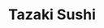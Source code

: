 ---
layout: place
title: "Tazaki Sushi"
permalink: /california/san-francisco/tazaki-sushi.html
stateAbbr: CA
stateName: California
cityName: San Francisco
seo:
  name: "Tazaki Sushi"
  type: Restaurant
  links: http://tazakisushisf.com/
description: "Casual, family-owned Japanese restaurant serving sushi, noodles & cooked fare amid typical decor. Looking for sushi in San Francisco, California? Check out T..."
place_id: ChIJfwCq65uHhYARmkkict06u5s
photos:
  - name: >-
      places/ChIJfwCq65uHhYARmkkict06u5s/photos/AeeoHcL3TOsTn1iNBN7de_1Z6nBCJ85ZXvVz5SAoJle232ETnR8rouUlDI0wmqr2dmZ-xEs0QnOolS9_suKhAv2Fepdro7Kg5VomFShUIIZA_YvtbtyABHq_1FzsvNTSStzqlaZmJiXd4H9VobGePAI9QgOVDXwmteHRO1vJovcipoMH1Iiz2KXy-hPQLpPwYch-veU5zc1wOMkUVubEccNqmcJ9Ma9bojKGk7TgZOjq855zKZObn4zPBSNOafXSUmwBOFxJ66NZjpiIeSjpML0D8VfqR9Cz2ej6euSRLeKPaocQwiwKfoZaHUKtrEB_aL4hXi3HxM9dlNZ6MhrdnpGnIHvh2TfoveIEEKCcgMHwlKftqaUS3rNd1cXxex4zpB2jpUghzmp8rrO7kJuZx-RVnMij0Q6ZmXZnUWRDaSXhnHpXTA
    widthPx: 4800
    heightPx: 2700
    authorAttributions:
      - displayName: Fiamma Giger
        uri: https://maps.google.com/maps/contrib/102446310617257339873
        photoUri: >-
          https://lh3.googleusercontent.com/a-/ALV-UjV3Gx0cdVn1HYGU6X_ikXNOhRcWbZ231iGmv9-lwZguSQgYrfAg=s100-p-k-no-mo
    flagContentUri: >-
      https://www.google.com/local/imagery/report/?cb_client=maps_api_places.places_api&image_key=!1e10!2sCIHM0ogKEICAgICE7OzKIA&hl=en-US
    googleMapsUri: >-
      https://www.google.com/maps/place//data=!3m4!1e2!3m2!1sCIHM0ogKEICAgICE7OzKIA!2e10!4m2!3m1!1s0x8085879bebaa007f:0x9bbb3add7222499a
  - name: >-
      places/ChIJfwCq65uHhYARmkkict06u5s/photos/AeeoHcK8gmyNP0_hTXn-QrzwSZzMt_TUc0CH15s-RkdMjRPUJBbfwoUrPtPu0SwKHJkI0ihtqzSJ_g0LByRx8SV9uxqJntRPhXr9O8wIqhsYdmtw6gXgGYrhhJzaOMkCa1hMvXbbQEDCHI78UQ2yygQSpAt8bgGnR6qZsggiRrBhQQYxe_q91Hb9xWO72ywqaGD96y960TLbZBETJO-6IEvadZNmHYFd7WQGWvcjEASf3m6Eqllk2eEKVBtZ_0KGmuyD9NZb2SL-htM-3cQu7faUhD2FlyURGAjDapWYlT8xaXJvkKxO1Yj5TDbtnvF_DbUa2R19pftt9bKWHI8rfYNiIaV-FbIdzfmvOwigbmJBwFD9qfB6ck3sW90Z30jbuPj0wMXczHOS8EJTLm8zKScVZlxup3OZiwbkT4NTsKWK2nd_SA
    widthPx: 4032
    heightPx: 3024
    authorAttributions:
      - displayName: Jonathan Lee
        uri: https://maps.google.com/maps/contrib/110964782853360863265
        photoUri: >-
          https://lh3.googleusercontent.com/a-/ALV-UjUSC-svz6kLM_oVZrvH2MhPy89jTMlTG2WWwstJvQG7x3fbcwogHw=s100-p-k-no-mo
    flagContentUri: >-
      https://www.google.com/local/imagery/report/?cb_client=maps_api_places.places_api&image_key=!1e10!2sCIHM0ogKEICAgIC4kqz8Og&hl=en-US
    googleMapsUri: >-
      https://www.google.com/maps/place//data=!3m4!1e2!3m2!1sCIHM0ogKEICAgIC4kqz8Og!2e10!4m2!3m1!1s0x8085879bebaa007f:0x9bbb3add7222499a
  - name: >-
      places/ChIJfwCq65uHhYARmkkict06u5s/photos/AeeoHcLyjdvyBx2ZbPaHf68BgD2ey6mBlyOPeDp__w69dpvqkQINd1iJwJZMAaGmLc7iLRdZsnMVaOfkWMQk_aRYSqFRdy-GFTqahDUMMVV55s-4Or1Hv_lqrzSN_cM68uQb3hSuB0Ht94_OtZkdDS06PS65F900P9FgXl7m03IJ5Dvkem3XreUofjI5tZlSu-cQmisI1JywTbmjg33AaqFQD5J24D6gcdBXiMaCPsQ8D8lCPxXisSRMeL3IqfBTn_PFNe7QNH6JyrIDbUOE3OyE7m21O7XnhEp56Xvu-8d9hR0ERMrYedCSiagUYXE47IO23IXJK5N1ltdsoTYvnfzQQV-pThLIncRVbjrXqIoWQNE8FlmI9MgNg0ULJ_TYsQSrBHmC5CUZ6McIb7esKi1ISIh5mRt5nNnUl6GXbIf7lrf16Muz
    widthPx: 4080
    heightPx: 3072
    authorAttributions:
      - displayName: Sharon W
        uri: https://maps.google.com/maps/contrib/110599579175424945370
        photoUri: >-
          https://lh3.googleusercontent.com/a-/ALV-UjVVlUdsbY3gBdQVsJpcOIN1oPZNvCXI1mYimlTFIsSaxjf2MkcD=s100-p-k-no-mo
    flagContentUri: >-
      https://www.google.com/local/imagery/report/?cb_client=maps_api_places.places_api&image_key=!1e10!2sCIHM0ogKEICAgIDjgMTIjQE&hl=en-US
    googleMapsUri: >-
      https://www.google.com/maps/place//data=!3m4!1e2!3m2!1sCIHM0ogKEICAgIDjgMTIjQE!2e10!4m2!3m1!1s0x8085879bebaa007f:0x9bbb3add7222499a
  - name: >-
      places/ChIJfwCq65uHhYARmkkict06u5s/photos/AeeoHcJ8gEzruUXAKDDdovPInEOchGPVXsN9PEGYiHsK5gu-XcgQmRBHESclRaBFM1-XBbYutVpNO9psDpVL9i9LfFWGJCxiENu0CRNYhh_29DCp3PO5XqwGnnb2EW0mUPhG2aamBE1vt1NlWp9zVX9CqpVSS48IBPYE8rqPbi1poxUSgw60wSCgbA6uN3kWBxC92TZ3r7Kn2kjAP-riLM6tbli7ICBX97kEI-Yh2UmY1oqymegnfn-ZWO7XJ8KfTqytFMiNDUhfIIqflXS_R5ST_1zHNmUfK1IiXA5eAoGdC9YXBCARfbzljarny6inPxqsMKUbw-Jcac0ZMm7jeFQfaiG59_YtLp1fT7lKMhfNsAGkWfhqMmGJfuxt4rM8-WuHe8tgsU-fnr68SC7MAyzzxlIw0A2DfPjewL68sXRtP4fGgw
    widthPx: 2252
    heightPx: 4000
    authorAttributions:
      - displayName: Crystal Lu
        uri: https://maps.google.com/maps/contrib/116278368331340409616
        photoUri: >-
          https://lh3.googleusercontent.com/a-/ALV-UjXpkxlJLhhgyKYOmXTjW1qv0r5wGgbI5e6mJ9tGyDfO6F4Tn2ezsg=s100-p-k-no-mo
    flagContentUri: >-
      https://www.google.com/local/imagery/report/?cb_client=maps_api_places.places_api&image_key=!1e10!2sCIHM0ogKEICAgICbgu7CNg&hl=en-US
    googleMapsUri: >-
      https://www.google.com/maps/place//data=!3m4!1e2!3m2!1sCIHM0ogKEICAgICbgu7CNg!2e10!4m2!3m1!1s0x8085879bebaa007f:0x9bbb3add7222499a
  - name: >-
      places/ChIJfwCq65uHhYARmkkict06u5s/photos/AeeoHcJQ6QunhWBQxFW4MU9vj5VFydGOTYmaNIMyIHDe8MOwGvpBj7TJu_Sre0QVnm6e1SC6qnwX0NB6LuSZY4x0auzn6xWIbxzopDzS3TMVxi-TRO00gUdaTHpgpy9OietEOOorXZmphMMUf4N7DpbmsP9HCyVCxfWMF3GX11EbGFf7us73IRSEanAugNaLDcI2a0xAHVY36SBrM0eYuXUytku-yF48AIbVQQiUNJvxRuZ_9BsKS_559GZEFedVv6Qz6t9qCCvGGEnrI5Grts4Yfz1onv_f5YCp31MukLTR2MsHPQpSg9DOAX0XIQ5eKSm7H4CSrG-1bHEmQOhA3hHZ88lrQSGRqAuzsdJKbBByA6_vsBgLadw3rod_gd-CHQJMAwb_URJtRwPaCamoDVoXsdsSL-KG3tXQYLK4XHRLAVmKxWHS
    widthPx: 4032
    heightPx: 3024
    authorAttributions:
      - displayName: Matt B
        uri: https://maps.google.com/maps/contrib/104641095422852249098
        photoUri: >-
          https://lh3.googleusercontent.com/a-/ALV-UjWk8qO_qslrJAsU8AckTpNvL7ovyWJ4Xz7cMzI6Oabnbet38tAQSw=s100-p-k-no-mo
    flagContentUri: >-
      https://www.google.com/local/imagery/report/?cb_client=maps_api_places.places_api&image_key=!1e10!2sCIHM0ogKEICAgIChqPbb0wE&hl=en-US
    googleMapsUri: >-
      https://www.google.com/maps/place//data=!3m4!1e2!3m2!1sCIHM0ogKEICAgIChqPbb0wE!2e10!4m2!3m1!1s0x8085879bebaa007f:0x9bbb3add7222499a
  - name: >-
      places/ChIJfwCq65uHhYARmkkict06u5s/photos/AeeoHcIB4n3DBmPHOoHNR-ISfKk2AqVQgS_1mLBBV7gxypgi-nypYTLjduPRco-X6MRXQInaxfr2prWd0uEZj-PPL9uMqtJbxKd-sKog1aEZEj020MnqImJzZsjUK9fLO6V9ZFpdYDw_vO1Xk86MCNgAvOSfO-fHtg7-IEQ8QY6LSx1CQfNwKHS7KX5tiW40FxZB6vvvTYMcN_WtHVa0ulBX3WFekeTk_djMzFQjSXAFLlsYhUfqfapi4Kqsbip7sZkSaQ-Rl9BNTVbMSC5PVIQ7oNIp_VjvA2mn9KU1y3IB5kHTbd5LPiPFfPdl4zvPz02EIIOPH-dYrb-aYN6_fugCyZcMh3w9_GZqFnxmO979UmvUT5D7Ox8nqyeYPZHMJUhlpY5JyTg-4_IztzmDnkG1kvQ-skCbVAonyjEszNE8-gA
    widthPx: 4800
    heightPx: 3600
    authorAttributions:
      - displayName: Eric Mar
        uri: https://maps.google.com/maps/contrib/112106597735999520984
        photoUri: >-
          https://lh3.googleusercontent.com/a-/ALV-UjVZ3Svlb9k0sV8wPhfAcLftGUMcrf_bmoHhwLgOxxLa81RU0JiZ7Q=s100-p-k-no-mo
    flagContentUri: >-
      https://www.google.com/local/imagery/report/?cb_client=maps_api_places.places_api&image_key=!1e10!2sCIHM0ogKEICAgICrg_CvRA&hl=en-US
    googleMapsUri: >-
      https://www.google.com/maps/place//data=!3m4!1e2!3m2!1sCIHM0ogKEICAgICrg_CvRA!2e10!4m2!3m1!1s0x8085879bebaa007f:0x9bbb3add7222499a
  - name: >-
      places/ChIJfwCq65uHhYARmkkict06u5s/photos/AeeoHcJqRcgo27uoLCoFQzMsTr94J7VuRfFK3NkKOgI5Z2LA7E5Yr9g0RL1weOqFK64vAKd2mR9AkFmy_f8sGF-NVaxKEPoRLLSIHiXZMuIxowXVr_5bS3kb4naZnY5gfT5CoOGH1t-VrvHWVcsMZUiJjkKAI85hce0-Z4q7D6RNewd5-FVr5J1zFqclHaRNKnKoAOcesnZ5fDLCcGrq9DfyP-65b4jeyqbtnlyjwkzIeKaGDti7U5dIHmsic3QV-VR7NvGe6oVsGSdDKLgRNsDgywnaLT64DEc2oIpmqBJc6w1l2eRq1PTr980Vg4EnzMgrr312bTC3xx_ByHWARTijt34rFrcGFc6Rl7rBUUT6K9RDkZIXfA6Ct_8ajivJUNgUM9hD_qr6NDMScZROyZZRCdLNQQ3uPxab6FFwrXbdm055CkE
    widthPx: 4080
    heightPx: 3072
    authorAttributions:
      - displayName: John L (DefaultUser)
        uri: https://maps.google.com/maps/contrib/104032721358252441603
        photoUri: >-
          https://lh3.googleusercontent.com/a/ACg8ocJQJ7pSbX6ilKi9f5Lc11Gi53UNcydQFG3bAmOMop_bSthx_g=s100-p-k-no-mo
    flagContentUri: >-
      https://www.google.com/local/imagery/report/?cb_client=maps_api_places.places_api&image_key=!1e10!2sCIHM0ogKEICAgICWk4m64wE&hl=en-US
    googleMapsUri: >-
      https://www.google.com/maps/place//data=!3m4!1e2!3m2!1sCIHM0ogKEICAgICWk4m64wE!2e10!4m2!3m1!1s0x8085879bebaa007f:0x9bbb3add7222499a
  - name: >-
      places/ChIJfwCq65uHhYARmkkict06u5s/photos/AeeoHcJ8bC2zGg8Kn2pgdJFeptYiuv8j6qmZxuYIfjHavbkfEvsq_Deg2MGAJYRQaM_xzaLkIoa0jBOc_9-y9b_1gwEiI9l21Hc7dFSY2O64Pv9W2M188z4V2KhUb1fTN7fMcWPl94bxv658QYxSmvBTlNL4vOzj-ljYEygMxRqkpx0JwJ7NQdiYsU3IjqxE9XG4rQn-bHEwSJ_lxY90nfAxz5k853adNd6MHNS5Z7oBZQYcfqsfvrXw7eJsxgNtcC_ulRavyvEQQ_4tcepQfPgtYBzhSW4q-H4fFmeWrYwc7hmHX-QrTSuSfr8XJwuYaa5Z2BUBWY0ppsK3d7r1Fi7fkvhgFoW6UM2iUUUC2lTvZZgRcYzYNllAmuGQhFvB3bFw3SrqgVxACalTtgTO4GKw7QEw0f8p5pYrmJ9-C0m2LRo51cPB
    widthPx: 4000
    heightPx: 3000
    authorAttributions:
      - displayName: Lilla Collins
        uri: https://maps.google.com/maps/contrib/115337899624778019139
        photoUri: >-
          https://lh3.googleusercontent.com/a-/ALV-UjXtWiPFejuCKGO7SEwU6Jfu6GpzQ8pUaFeFUeSMu5nl032tLtIwFA=s100-p-k-no-mo
    flagContentUri: >-
      https://www.google.com/local/imagery/report/?cb_client=maps_api_places.places_api&image_key=!1e10!2sCIHM0ogKEICAgIDZwKL0hwE&hl=en-US
    googleMapsUri: >-
      https://www.google.com/maps/place//data=!3m4!1e2!3m2!1sCIHM0ogKEICAgIDZwKL0hwE!2e10!4m2!3m1!1s0x8085879bebaa007f:0x9bbb3add7222499a
  - name: >-
      places/ChIJfwCq65uHhYARmkkict06u5s/photos/AeeoHcLW1LxsNdzR1gqKL5d3niagpRaSyoQ75gB28r55CPpvIoCPa6sFOB2rVDMm5iJUbIkb3wG8UygPQeVeheuaSZXwmLg9cqSaLoxoVkz_JTXj3TTFs03d_q3_LFxYF8IdnZhEHPw1RPQ97m_3F_b2_SxaMnHun8_7SdRmTVLrQd30wCkR4bm9JFCFerc6sLpccJMBcZRdC5-kk2u-e7Nsrtmm2bvHf26hGiaY1zqKa-6kauJ_ouhHY3OtdfHDvovgeUnR11zu3VtMJfMnAoKrvdxZt0o74TDh2vWlmteKuWawQdEPsKF9b50uRGT-LFgXU0C7KUqU9wqtN_N6ZFk3CPTGrAX52gsx0LT-MiNlxZyQq4Qdxc62BuAMOV5lAmntYjVnwArsZugihnFFGNawXBG9jWZhdUr_QAzrZ3L1o-gCZho
    widthPx: 2252
    heightPx: 4000
    authorAttributions:
      - displayName: Crystal Lu
        uri: https://maps.google.com/maps/contrib/116278368331340409616
        photoUri: >-
          https://lh3.googleusercontent.com/a-/ALV-UjXpkxlJLhhgyKYOmXTjW1qv0r5wGgbI5e6mJ9tGyDfO6F4Tn2ezsg=s100-p-k-no-mo
    flagContentUri: >-
      https://www.google.com/local/imagery/report/?cb_client=maps_api_places.places_api&image_key=!1e10!2sCIHM0ogKEICAgICbgu6K6QE&hl=en-US
    googleMapsUri: >-
      https://www.google.com/maps/place//data=!3m4!1e2!3m2!1sCIHM0ogKEICAgICbgu6K6QE!2e10!4m2!3m1!1s0x8085879bebaa007f:0x9bbb3add7222499a
  - name: >-
      places/ChIJfwCq65uHhYARmkkict06u5s/photos/AeeoHcLoXqJ7d3irYCEkqCOEWfw2tdAyxuD_a2IFUvLLytuTSwiU-crf5EN6nLGeCxfIFrg2opbwB8DlSS36nU6KpOxhJ9_ol3UVJfE6Q-ocmI9Zmj7Yq5uORRjiQRiMnlY0aZK-bp_Bxfma3BppAQ2D3f7CXTV-h_CsG11T5yZFO3vM4_yCxTrz-rWQtuPs6xSAN3-DEmbJlG01RVF5QKr_2tsT7ij4RNUpKpWRT4RYuy05oeOBmvEOhEnEmXa4ekMIW3KpSlJMz-a84vuTkVoXdBFxGHvXw2Ewv388SmjbPB5EdtWkYv482J802oJiRHaNbstFWCcFNqHSHoyUhyQNgbdlMVKDYzAyphUS0Xmgd-g-9wlx4ozC700g9KDm8JkE7YSQ6GPv_RkIGgGGFTQp8QhHHblSoYobtfmB0b7eMvlXnrGQ
    widthPx: 3024
    heightPx: 4032
    authorAttributions:
      - displayName: Dyanna Volek
        uri: https://maps.google.com/maps/contrib/113694972511894128007
        photoUri: >-
          https://lh3.googleusercontent.com/a-/ALV-UjXrGzHTTuAVWEVN5k2Js1Q8mAFF1bCW1EaVesoFhkN5yCjEwc64=s100-p-k-no-mo
    flagContentUri: >-
      https://www.google.com/local/imagery/report/?cb_client=maps_api_places.places_api&image_key=!1e10!2sCIHM0ogKEICAgID6uYHXkwE&hl=en-US
    googleMapsUri: >-
      https://www.google.com/maps/place//data=!3m4!1e2!3m2!1sCIHM0ogKEICAgID6uYHXkwE!2e10!4m2!3m1!1s0x8085879bebaa007f:0x9bbb3add7222499a
address: 3420 Judah St, San Francisco, CA 94122, USA
street: 3420 Judah St
city: San Francisco
state: CA
zip: '94122'
country: USA
neighborhood: Outer Sunset
latitude: '37.760872'
longitude: '-122.498906'
accessibility_options:
  wheelchairAccessibleParking: false
  wheelchairAccessibleEntrance: true
  wheelchairAccessibleRestroom: true
  wheelchairAccessibleSeating: true
business_status: OPERATIONAL
name: Tazaki Sushi
google_maps_links:
  directionsUri: >-
    https://www.google.com/maps/dir//''/data=!4m7!4m6!1m1!4e2!1m2!1m1!1s0x8085879bebaa007f:0x9bbb3add7222499a!3e0
  placeUri: https://maps.google.com/?cid=11221627619300755866
  writeAReviewUri: >-
    https://www.google.com/maps/place//data=!4m3!3m2!1s0x8085879bebaa007f:0x9bbb3add7222499a!12e1
  reviewsUri: >-
    https://www.google.com/maps/place//data=!4m4!3m3!1s0x8085879bebaa007f:0x9bbb3add7222499a!9m1!1b1
  photosUri: >-
    https://www.google.com/maps/place//data=!4m3!3m2!1s0x8085879bebaa007f:0x9bbb3add7222499a!10e5
primary_type: Sushi Restaurant
opening_hours:
  regular: null
  current: null
secondary_opening_hours:
  regular:
    weekdayDescriptions: null
    type: null
  current:
    weekdayDescriptions: null
    type: null
phone: (415) 566-6860
price_level: PRICE_LEVEL_MODERATE
price_range: $20 &ndash; $30
rating: '4.4'
rating_count: 311
website: http://tazakisushisf.com/
reviews:
  - name: >-
      places/ChIJfwCq65uHhYARmkkict06u5s/reviews/ChdDSUhNMG9nS0VJQ0FnSURwOGJqS3B3RRAB
    relativePublishTimeDescription: a year ago
    rating: 5
    text:
      text: >-
        I stopped here for dinner with a friend and had some ridiculously
        delicious sushi. The fish was wonderful and the texture of the sushi was
        perfect.

        The restaurant itself is family-run with attentive staff, and we never
        felt out of place or ignored. Everyone was super friendly and kind, and
        it seemed like a popular neighborhood spot as they often ran out of
        seats! There was even a cute little room in the back for large parties
        that looked like its own house with the decor.

        Overall I definitely recommend stopping by- I’m sad to just visit and
        wish I had a spot like this in my hometown!
      languageCode: en
    originalText:
      text: >-
        I stopped here for dinner with a friend and had some ridiculously
        delicious sushi. The fish was wonderful and the texture of the sushi was
        perfect.

        The restaurant itself is family-run with attentive staff, and we never
        felt out of place or ignored. Everyone was super friendly and kind, and
        it seemed like a popular neighborhood spot as they often ran out of
        seats! There was even a cute little room in the back for large parties
        that looked like its own house with the decor.

        Overall I definitely recommend stopping by- I’m sad to just visit and
        wish I had a spot like this in my hometown!
      languageCode: en
    authorAttribution:
      displayName: Kyra Segraves
      uri: https://www.google.com/maps/contrib/112167743752562829398/reviews
      photoUri: >-
        https://lh3.googleusercontent.com/a/ACg8ocInBbW29OwVMYrOEvLD15vIM1iEP60s27P2hw546cKsqskv3Q=s128-c0x00000000-cc-rp-mo-ba4
    publishTime: '2023-08-24T04:00:04.108003Z'
    flagContentUri: >-
      https://www.google.com/local/review/rap/report?postId=ChdDSUhNMG9nS0VJQ0FnSURwOGJqS3B3RRAB&d=17924085&t=1
    googleMapsUri: >-
      https://www.google.com/maps/reviews/data=!4m6!14m5!1m4!2m3!1sChdDSUhNMG9nS0VJQ0FnSURwOGJqS3B3RRAB!2m1!1s0x8085879bebaa007f:0x9bbb3add7222499a
  - name: >-
      places/ChIJfwCq65uHhYARmkkict06u5s/reviews/ChdDSUhNMG9nS0VJQ0FnSUQ2dVlIWG93RRAB
    relativePublishTimeDescription: 3 years ago
    rating: 5
    text:
      text: >-
        My favorite sushi restaurant in the Outer Sunset!!! It’s the only
        restaurant I’ve found in the City that puts scallops in their 49er Roll.
        It’s so buttery and fresh - my favorite roll! We’ve also enjoyed the
        Eclipse (quail egg is heaven), Uni, salmon sashimi, Cal Roll and Crazy
        Rolls. Tazaki is the sushi chef and shops for fresh fish Daily. The
        service is always quick and friendly. Highly recommend!
      languageCode: en
    originalText:
      text: >-
        My favorite sushi restaurant in the Outer Sunset!!! It’s the only
        restaurant I’ve found in the City that puts scallops in their 49er Roll.
        It’s so buttery and fresh - my favorite roll! We’ve also enjoyed the
        Eclipse (quail egg is heaven), Uni, salmon sashimi, Cal Roll and Crazy
        Rolls. Tazaki is the sushi chef and shops for fresh fish Daily. The
        service is always quick and friendly. Highly recommend!
      languageCode: en
    authorAttribution:
      displayName: Dyanna Volek
      uri: https://www.google.com/maps/contrib/113694972511894128007/reviews
      photoUri: >-
        https://lh3.googleusercontent.com/a-/ALV-UjXrGzHTTuAVWEVN5k2Js1Q8mAFF1bCW1EaVesoFhkN5yCjEwc64=s128-c0x00000000-cc-rp-mo-ba6
    publishTime: '2021-10-04T22:12:24.239709Z'
    flagContentUri: >-
      https://www.google.com/local/review/rap/report?postId=ChdDSUhNMG9nS0VJQ0FnSUQ2dVlIWG93RRAB&d=17924085&t=1
    googleMapsUri: >-
      https://www.google.com/maps/reviews/data=!4m6!14m5!1m4!2m3!1sChdDSUhNMG9nS0VJQ0FnSUQ2dVlIWG93RRAB!2m1!1s0x8085879bebaa007f:0x9bbb3add7222499a
  - name: >-
      places/ChIJfwCq65uHhYARmkkict06u5s/reviews/ChdDSUhNMG9nS0VJQ0FnSUQ5eHNlS3NRRRAB
    relativePublishTimeDescription: a year ago
    rating: 5
    text:
      text: >-
        Excellent and bountiful sashimi. Diverse menu. Attentive staff. We went
        around 6 on a Friday and were seated though it got crowded when we
        left.  Good food! Easy transportation by Judah St Muni tram
      languageCode: en
    originalText:
      text: >-
        Excellent and bountiful sashimi. Diverse menu. Attentive staff. We went
        around 6 on a Friday and were seated though it got crowded when we
        left.  Good food! Easy transportation by Judah St Muni tram
      languageCode: en
    authorAttribution:
      displayName: Seth Dunn
      uri: https://www.google.com/maps/contrib/105493290806742320932/reviews
      photoUri: >-
        https://lh3.googleusercontent.com/a-/ALV-UjV8duaeAaFxks2G-GPP8Th72JJqd7Sc77DE94lCV60-PMExPN3ZMw=s128-c0x00000000-cc-rp-mo-ba3
    publishTime: '2024-03-16T04:32:25.332278Z'
    flagContentUri: >-
      https://www.google.com/local/review/rap/report?postId=ChdDSUhNMG9nS0VJQ0FnSUQ5eHNlS3NRRRAB&d=17924085&t=1
    googleMapsUri: >-
      https://www.google.com/maps/reviews/data=!4m6!14m5!1m4!2m3!1sChdDSUhNMG9nS0VJQ0FnSUQ5eHNlS3NRRRAB!2m1!1s0x8085879bebaa007f:0x9bbb3add7222499a
  - name: >-
      places/ChIJfwCq65uHhYARmkkict06u5s/reviews/ChZDSUhNMG9nS0VJQ0FnSUR4aFpmNVlnEAE
    relativePublishTimeDescription: a year ago
    rating: 4
    text:
      text: >-
        Tazaki Suishi is a hidden gem that has become the talk of the town among
        food enthusiasts seeking an authentic Japanese culinary experience.
        Nestled in a charming corner of the outer sunset, this restaurant
        seamlessly blends tradition with innovation, delivering a gastronomic
        adventure that leaves a lasting impression.


        As you step into Tazaki Suishi, you are immediately greeted by a warm
        and inviting atmosphere. The elegant decor, adorned with subtle Japanese
        motifs, sets the stage for an enchanting dining experience. The intimate
        seating arrangement ensures a cozy ambiance, perfect for both romantic
        dinners and intimate gatherings of friends.


        The menu at Tazaki Suishi is a testament to the chef's dedication to the
        art of sushi-making. From classic nigiri and sashimi to imaginative
        specialty rolls, each dish is a masterpiece of flavors and textures. The
        sushi chefs showcase their expertise with precision and creativity,
        resulting in culinary delights that tantalize the taste buds.


        One standout dish is the Tazaki Special Roll—a stunning combination of
        fresh tuna, creamy avocado, and a hint of tangy yuzu sauce. The
        explosion of flavors and the meticulous presentation make it a true
        showstopper. For those seeking a taste of Japan's ocean bounty, the
        sashimi platter is a must-try, featuring an assortment of
        melt-in-your-mouth delicacies.


        At Tazaki Suishi, the attention to detail extends beyond the culinary
        creations. The attentive and knowledgeable staff elevate the dining
        experience with their warm hospitality. They are more than happy to
        provide recommendations, explain the nuances of each dish, and ensure
        that every guest feels welcomed and well taken care of.


        The commitment to quality and freshness is evident in every ingredient
        used at Tazaki Suishi. The seafood is sourced from reputable suppliers,
        guaranteeing the highest standards of taste and sustainability. The menu
        also caters to various dietary preferences, offering vegetarian and
        gluten-free options without compromising on flavor or creativity.


        The only downside to this culinary haven is its popularity, which can
        result in longer wait times during peak hours. However, the attentive
        staff and the restaurant's cozy ambiance make the wait worthwhile, as
        you can soak in the anticipation of the culinary journey to come.


        In conclusion, Tazaki Suishi is a treasure trove for those seeking an
        authentic and unforgettable Japanese dining experience. From the
        artfully prepared sushi to the impeccable service, every aspect of the
        restaurant reflects a commitment to excellence. Prepare to embark on a
        culinary adventure that will transport you to the heart of Japan, where
        flavors and traditions intertwine in perfect harmony. Tazaki Suishi is a
        true gem that should be on every food lover's bucket list.
      languageCode: en
    originalText:
      text: >-
        Tazaki Suishi is a hidden gem that has become the talk of the town among
        food enthusiasts seeking an authentic Japanese culinary experience.
        Nestled in a charming corner of the outer sunset, this restaurant
        seamlessly blends tradition with innovation, delivering a gastronomic
        adventure that leaves a lasting impression.


        As you step into Tazaki Suishi, you are immediately greeted by a warm
        and inviting atmosphere. The elegant decor, adorned with subtle Japanese
        motifs, sets the stage for an enchanting dining experience. The intimate
        seating arrangement ensures a cozy ambiance, perfect for both romantic
        dinners and intimate gatherings of friends.


        The menu at Tazaki Suishi is a testament to the chef's dedication to the
        art of sushi-making. From classic nigiri and sashimi to imaginative
        specialty rolls, each dish is a masterpiece of flavors and textures. The
        sushi chefs showcase their expertise with precision and creativity,
        resulting in culinary delights that tantalize the taste buds.


        One standout dish is the Tazaki Special Roll—a stunning combination of
        fresh tuna, creamy avocado, and a hint of tangy yuzu sauce. The
        explosion of flavors and the meticulous presentation make it a true
        showstopper. For those seeking a taste of Japan's ocean bounty, the
        sashimi platter is a must-try, featuring an assortment of
        melt-in-your-mouth delicacies.


        At Tazaki Suishi, the attention to detail extends beyond the culinary
        creations. The attentive and knowledgeable staff elevate the dining
        experience with their warm hospitality. They are more than happy to
        provide recommendations, explain the nuances of each dish, and ensure
        that every guest feels welcomed and well taken care of.


        The commitment to quality and freshness is evident in every ingredient
        used at Tazaki Suishi. The seafood is sourced from reputable suppliers,
        guaranteeing the highest standards of taste and sustainability. The menu
        also caters to various dietary preferences, offering vegetarian and
        gluten-free options without compromising on flavor or creativity.


        The only downside to this culinary haven is its popularity, which can
        result in longer wait times during peak hours. However, the attentive
        staff and the restaurant's cozy ambiance make the wait worthwhile, as
        you can soak in the anticipation of the culinary journey to come.


        In conclusion, Tazaki Suishi is a treasure trove for those seeking an
        authentic and unforgettable Japanese dining experience. From the
        artfully prepared sushi to the impeccable service, every aspect of the
        restaurant reflects a commitment to excellence. Prepare to embark on a
        culinary adventure that will transport you to the heart of Japan, where
        flavors and traditions intertwine in perfect harmony. Tazaki Suishi is a
        true gem that should be on every food lover's bucket list.
      languageCode: en
    authorAttribution:
      displayName: Andrew
      uri: https://www.google.com/maps/contrib/102298864273619840173/reviews
      photoUri: >-
        https://lh3.googleusercontent.com/a/ACg8ocL7yrxumMnPNyoaNTJcwGlQoFtDMzv-s2-Obkkgvwul6CloeA=s128-c0x00000000-cc-rp-mo-ba5
    publishTime: '2023-06-12T02:08:06.337881Z'
    flagContentUri: >-
      https://www.google.com/local/review/rap/report?postId=ChZDSUhNMG9nS0VJQ0FnSUR4aFpmNVlnEAE&d=17924085&t=1
    googleMapsUri: >-
      https://www.google.com/maps/reviews/data=!4m6!14m5!1m4!2m3!1sChZDSUhNMG9nS0VJQ0FnSUR4aFpmNVlnEAE!2m1!1s0x8085879bebaa007f:0x9bbb3add7222499a
  - name: >-
      places/ChIJfwCq65uHhYARmkkict06u5s/reviews/ChZDSUhNMG9nS0VJQ0FnSURqZ01USWRREAE
    relativePublishTimeDescription: 11 months ago
    rating: 4
    text:
      text: >-
        Wow, unbelievably generous portions. It's 2pm the next day and I'm still
        full from last night's dinner here.


        I ordered the Tazaki Sushi Combo - real crab California roll and 6
        pieces of nigiri, chef's choice. It also came with miso soup, salad, and
        ice cream (chocolate or green tea). There was also complimentary
        edamame, which was sweet and savory and softer than al dente - I really
        enjoyed it.


        I could've shared this meal with another human of average appetite. I
        was already full after the California roll - look at how much crab meat
        is in there! But I took my time and ate the sashimi sans rice. Their
        rice is too wet and could use a little more flavor - that's the only
        reason I couldn't give them 5 stars for the food. Otherwise, the fish
        was fresh and bountiful!


        I'd "see you tomorrow" if I weren't so full!
      languageCode: en
    originalText:
      text: >-
        Wow, unbelievably generous portions. It's 2pm the next day and I'm still
        full from last night's dinner here.


        I ordered the Tazaki Sushi Combo - real crab California roll and 6
        pieces of nigiri, chef's choice. It also came with miso soup, salad, and
        ice cream (chocolate or green tea). There was also complimentary
        edamame, which was sweet and savory and softer than al dente - I really
        enjoyed it.


        I could've shared this meal with another human of average appetite. I
        was already full after the California roll - look at how much crab meat
        is in there! But I took my time and ate the sashimi sans rice. Their
        rice is too wet and could use a little more flavor - that's the only
        reason I couldn't give them 5 stars for the food. Otherwise, the fish
        was fresh and bountiful!


        I'd "see you tomorrow" if I weren't so full!
      languageCode: en
    authorAttribution:
      displayName: Sharon W
      uri: https://www.google.com/maps/contrib/110599579175424945370/reviews
      photoUri: >-
        https://lh3.googleusercontent.com/a-/ALV-UjVVlUdsbY3gBdQVsJpcOIN1oPZNvCXI1mYimlTFIsSaxjf2MkcD=s128-c0x00000000-cc-rp-mo-ba4
    publishTime: '2024-04-27T21:12:40.037109Z'
    flagContentUri: >-
      https://www.google.com/local/review/rap/report?postId=ChZDSUhNMG9nS0VJQ0FnSURqZ01USWRREAE&d=17924085&t=1
    googleMapsUri: >-
      https://www.google.com/maps/reviews/data=!4m6!14m5!1m4!2m3!1sChZDSUhNMG9nS0VJQ0FnSURqZ01USWRREAE!2m1!1s0x8085879bebaa007f:0x9bbb3add7222499a
parking_options:
  valetParking: false
payment_options:
  acceptsCreditCards: true
  acceptsDebitCards: true
  acceptsCashOnly: false
  acceptsNfc: true
allow_dogs: null
curbside_pickup: null
delivery: true
dine_in: true
good_for_children: true
good_for_groups: true
good_for_sports: false
live_music: false
menu_for_children: false
outdoor_seating: false
reservable: true
restroom: true
serves_beer: true
serves_breakfast: false
serves_brunch: false
serves_cocktails: null
serves_coffee: true
serves_dinner: true
serves_dessert: true
serves_lunch: true
serves_vegetarian_food: null
serves_wine: true
takeout: true
summary: >-
  Casual, family-owned Japanese restaurant serving sushi, noodles & cooked fare
  amid typical decor.

---